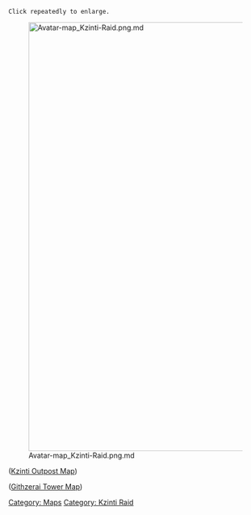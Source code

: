 `Click repeatedly to enlarge.`

<figure>
<img src="Avatar-map_Kzinti-Raid.png.md"
title="Avatar-map_Kzinti-Raid.png.md" width="850"
alt="Avatar-map_Kzinti-Raid.png.md" />
<figcaption
aria-hidden="true">Avatar-map_Kzinti-Raid.png.md</figcaption>
</figure>

([Kzinti Outpost Map](Kzinti_Outpost_Map "wikilink"))

([Githzerai Tower Map](Githzerai_Tower_Map "wikilink"))

[Category: Maps](Category:_Maps "wikilink") [Category: Kzinti
Raid](Category:_Kzinti_Raid "wikilink")
